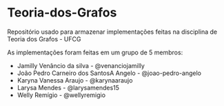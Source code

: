 # Teoria-dos-Grafos
Repositório usado para armazenar implementações feitas na disciplina de Teoria dos Grafos - UFCG

As implementações foram feitas em um grupo de 5 membros:
- Jamilly Venâncio da silva - @venanciojamilly
- João Pedro Carneiro dos SantosA Angelo - @joao-pedro-angelo
- Karyna Vanessa Araujo - @karynaaraujo
- Larysa Mendes - @larysamendes15
- Welly Remígio - @wellyremigio
